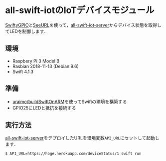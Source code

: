 # all-swift-iotのIoTデバイスモジュール

[SwiftyGPIO](https://github.com/uraimo/SwiftyGPIO)と[SeeURL](https://github.com/shiroyagicorp/swift-seeurl)を使って，[all-swift-iot-server](https://github.com/ottijp/all-swift-iot-server)からデバイス状態を取得してLEDを制御します．

## 環境

* Raspbery Pi 3 Model B
* Rasbian 2018-11-13 (Debian 9.6)
* Swift 4.1.3

## 準備

* [uraimo/buildSwiftOnARM](https://github.com/uraimo/buildSwiftOnARM)を使ってSwiftの環境を構築する
* GPIO25にLEDと抵抗を接続する

## 実行方法

[all-swift-iot-server](https://github.com/ottijp/all-swift-iot-server)をデプロイしたURLを環境変数`API_URL`にセットして起動します．

```
$ API_URL=https://hoge.herokuapp.com/deviceStatus/1 swift run
```
